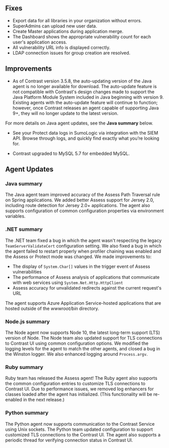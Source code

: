 <!--
title: "Contrast 3.5.8 - November 2018"
description: "Contrast 3.5.8 November 2018"
tags: "3.5.8 November Release Notes"
-->

## Fixes

* Export data for all libraries in your organization without errors. 
* SuperAdmins can upload new user data. 
* Create Master applications during application merge. 
* The Dashboard shows the appropriate vulnerability count for each user's application access. 
* All vulnerability URL info is displayed correctly.
* LDAP connection issues for group creation are resolved.

## Improvements

* As of Contrast version 3.5.8, the auto-updating version of the Java agent is no longer available for download. The auto-update feature is not compatible with Contrast's design changes made to support the Java Platform Module System included in Java beginning with version 9. Existing agents with the auto-update feature will continue to function; however, once Contrast releases an agent capable of supporting Java 9+, they will no longer update to the latest version. 

 For more details on Java agent updates, see the **Java summary** below. 

* See your Protect data logs in SumoLogic via integration with the SIEM API. Browse through logs, and quickly find exactly what you’re looking for.

* Contrast upgraded to MySQL 5.7 for embedded MySQL. 


## Agent Updates

### Java summary 

The Java agent team improved accuracy of the Assess Path Traversal rule on Spring applications. We added better Assess support for Jersey 2.0, including route detection for Jersey 2.0+ applications. The agent also supports configuration of common configuration properties via environment variables. 

### .NET summary 

The .NET team fixed a bug in which the agent wasn't respecting the legacy `TeamServerValidateCert` configuration setting. We also fixed a bug in which the agent failed to restart properly when profiler chaining was enabled and the Assess or Protect mode was changed. We made improvements to: 

* The display of `System.Char[]` values in the trigger event of Assess vulnerabilities
* The performance of Assess analysis of applications that communicate with web services using `System.Net.Http.HttpClient`
* Assess accuracy for unvalidated redirects against the current request's URL

The agent supports Azure Application Service-hosted applications that are hosted outside of the *wwwroot/bin* directory.
 
### Node.js summary 

The Node agent now supports Node 10, the latest long-term support (LTS) version of Node. The Node team also updated support for TLS connections to Contrast UI using common configuration options. We modified the logging levels for the agent to match the other agents, and closed a bug in the Winston logger. We also enhanced logging around `Process.argv`.

### Ruby summary 

Ruby team has released the Assess agent! The Ruby agent also supports the common configuration entries to customize TLS connections to Contrast UI. Due to performance issues, we removed log enhancers for classes loaded after the agent has initialized. (This functionality will be re-enabled in the next release.)

### Python summary

The Python agent now supports communication to the Contrast Service using Unix sockets. The Python team updated configuration to support customized TLS connections to the Contrast UI. The agent also supports a periodic thread for verifying connection status in Contrast UI.

